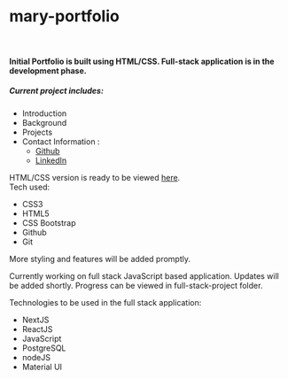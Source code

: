 # mary-portfolio

<br>

#### Initial Portfolio is built using HTML/CSS. Full-stack application is in the development phase.
##### Current project includes:
- Introduction
- Background
- Projects
- Contact Information :
   - [Github](https://github.com/maryjohnben)
   - [LinkedIn](http://linkedin.com/in/mary-benjamin)

HTML/CSS version is ready to be viewed [here](https://maryjohnben.github.io/mary-portfolio/).
<br>
Tech used:
- CSS3
- HTML5
- CSS Bootstrap
- Github
- Git
<p>More styling and features will be added promptly.</p>
<p>
Currently working on full stack JavaScript based application. Updates will be added shortly. Progress can be viewed in full-stack-project folder.
</p>
<p> Technologies to be used in the full stack application: 

- NextJS
- ReactJS
- JavaScript
- PostgreSQL
- nodeJS
- Material UI
</p>
